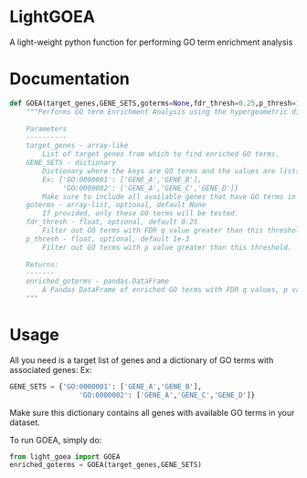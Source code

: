 # LightGOEA
A light-weight python function for performing GO term enrichment analysis

# Documentation

```python
def GOEA(target_genes,GENE_SETS,goterms=None,fdr_thresh=0.25,p_thresh=1e-3): 
    """Performs GO term Enrichment Analysis using the hypergeometric distribution.
    
    Parameters
    ----------
    target_genes - array-like
        List of target genes from which to find enriched GO terms.
    GENE_SETS - dictionary
        Dictionary where the keys are GO terms and the values are lists of genes associated with each GO term.
        Ex: {'GO:0000001': ['GENE_A','GENE_B'],
             'GO:0000002': ['GENE_A','GENE_C','GENE_D']}
        Make sure to include all available genes that have GO terms in your dataset.
    goterms - array-list, optional, default None
        If provided, only these GO terms will be tested.
    fdr_thresh - float, optional, default 0.25
        Filter out GO terms with FDR q value greater than this threshold.
    p_thresh - float, optional, default 1e-3
        Filter out GO terms with p value greater than this threshold.
        
    Returns:
    -------
    enriched_goterms - pandas.DataFrame
        A Pandas DataFrame of enriched GO terms with FDR q values, p values, and associated genes provided.
    """
```    

# Usage
All you need is a target list of genes and a dictionary of GO terms with associated genes:
  Ex: 
  ```python
  GENE_SETS = {'GO:0000001': ['GENE_A','GENE_B'],
                   'GO:0000002': ['GENE_A','GENE_C','GENE_D']}
  ```
Make sure this dictionary contains all genes with available GO terms in your dataset.

To run GOEA, simply do:
```python
from light_goea import GOEA
enriched_goterms = GOEA(target_genes,GENE_SETS)
```
